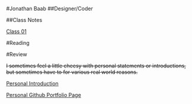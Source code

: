 #Jonathan Baab
##Designer/Coder

##Class Notes

[Class 01](Introduction.md)

#Reading 



#Review





~~I sometimes feel a little cheesy with personal statements or introductions, but sometimes have to for various real world reasons.~~


[Personal Introduction](Introduction.md)

[Personal Github Portfolio Page](https://github.com/jonathanbaab)

